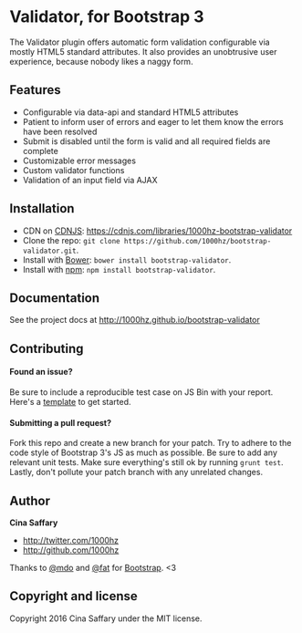 # Validator, for Bootstrap 3
The Validator plugin offers automatic form validation configurable via mostly HTML5 standard attributes.
It also provides an unobtrusive user experience, because nobody likes a naggy form.

## Features
- Configurable via data-api and standard HTML5 attributes
- Patient to inform user of errors and eager to let them know the errors have been resolved
- Submit is disabled until the form is valid and all required fields are complete
- Customizable error messages
- Custom validator functions
- Validation of an input field via AJAX

## Installation
* CDN on [CDNJS](https://cdnjs.com): https://cdnjs.com/libraries/1000hz-bootstrap-validator
* Clone the repo: `git clone https://github.com/1000hz/bootstrap-validator.git`.
* Install with [Bower](http://bower.io): `bower install bootstrap-validator`.
* Install with [npm](https://www.npmjs.com): `npm install bootstrap-validator`.

## Documentation

See the project docs at http://1000hz.github.io/bootstrap-validator

## Contributing
#### Found an issue?
Be sure to include a reproducible test case on JS Bin with your report. Here's a [template](http://jsbin.com/fopaposaci/1/edit?html,js,output) to get started.
#### Submitting a pull request?
Fork this repo and create a new branch for your patch.
Try to adhere to the code style of Bootstrap 3's JS as much as possible.
Be sure to add any relevant unit tests.
Make sure everything's still ok by running `grunt test`.
Lastly, don't pollute your patch branch with any unrelated changes.

## Author

**Cina Saffary**
- http://twitter.com/1000hz
- http://github.com/1000hz

Thanks to  [@mdo](https://github.com/mdo) and [@fat](https://github.com/fat) for [Bootstrap](http://getbootstrap.com). <3

## Copyright and license
Copyright 2016 Cina Saffary under the MIT license.
